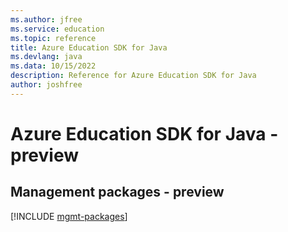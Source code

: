 ```yaml
---
ms.author: jfree
ms.service: education
ms.topic: reference
title: Azure Education SDK for Java
ms.devlang: java
ms.data: 10/15/2022
description: Reference for Azure Education SDK for Java
author: joshfree
---
```

# Azure Education SDK for Java - preview

## Management packages - preview
[!INCLUDE [mgmt-packages](education-mgmt-index.md)]